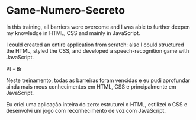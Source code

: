 # Game-Numero-Secreto


In this training, all barriers were overcome and I was able to further deepen my knowledge in HTML, CSS and mainly in JavaScript.

I could created an entire application from scratch: also I could structured the HTML, styled the CSS, and developed a speech-recognition game with JavaScript.


Pt - Br

Neste treinamento, todas as barreiras foram vencidas e eu pudi aprofundar ainda mais meus conhecimentos em HTML, CSS e principalmente em JavaScript.

Eu criei uma aplicação inteira do zero: estruturei o HTML, estilizei o CSS e desenvolvi um jogo com reconhecimento de voz com JavaScript.
